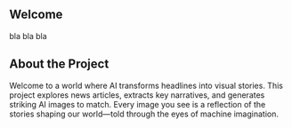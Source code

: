 ## Welcome
bla bla bla

## About the Project
Welcome to a world where AI transforms headlines into visual stories.
This project explores news articles, extracts key narratives, and generates striking AI images to match. Every image you see is a reflection of the stories shaping our world—told through the eyes of machine imagination.
